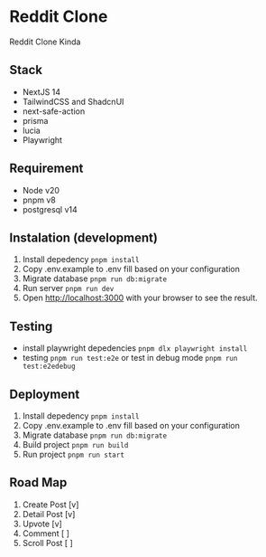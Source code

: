 # Reddit Clone
Reddit Clone Kinda

## Stack
- NextJS 14
- TailwindCSS and ShadcnUI
- next-safe-action
- prisma
- lucia
- Playwright

## Requirement
- Node v20
- pnpm v8
- postgresql v14

## Instalation (development)
1. Install depedency `pnpm install`
1. Copy .env.example to .env fill based on your configuration
1. Migrate database `pnpm run db:migrate`
1. Run server `pnpm run dev`
1. Open [http://localhost:3000](http://localhost:3000) with your browser to see the result.

## Testing
- install playwright depedencies `pnpm dlx playwright install`
- testing `pnpm run test:e2e` or test in debug mode `pnpm run test:e2edebug`

## Deployment
1. Install depedency `pnpm install`
1. Copy .env.example to .env fill based on your configuration
1. Migrate database `pnpm run db:migrate`
1. Build project `pnpm run build`
1. Run project `pnpm run start`

## Road Map
1. Create Post [v]
2. Detail Post [v]
3. Upvote [v]
4. Comment [ ]
5. Scroll Post [ ]
